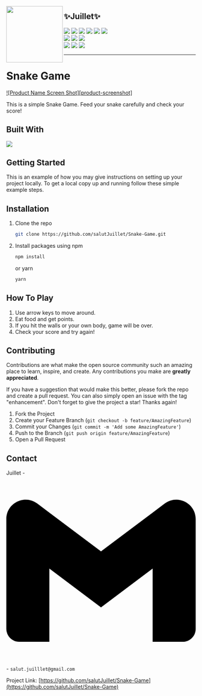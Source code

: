 <p align="center">
	<a href="https://github.com/salutJuillet"><img src="https://avatars.githubusercontent.com/u/103616316?v=4" width="150px" height="150px" align="left" /></a>
	
## :sparkles:Juillet:sparkles:  
	
<!-- <img src="https://img.shields.io/badge/이름-색상코드?style=flat-square&logo=로고명&logoColor=로고색"/> -->
<img src="https://img.shields.io/badge/HTML-E34F26?style=flat-square&logo=HTML5&logoColor=white"/> <img src="https://img.shields.io/badge/CSS-1572B6?style=flat-square&logo=CSS3&logoColor=white"/> <img src="https://img.shields.io/badge/JavaScript-F7DF1E?style=flat-square&logo=JavaScript&logoColor=white"/>
<img src="https://img.shields.io/badge/React-61DAFB?style=flat-square&logo=React&logoColor=white"/>
<img src="https://img.shields.io/badge/React_Native-61DAFB?style=flat-square&logo=React&logoColor=white"/>
<img src="https://img.shields.io/badge/Node.js-339933?style=flat-square&logo=Node.js&logoColor=white"/>  
<img src="https://img.shields.io/badge/MySQL-4479A1?style=flat-square&logo=MySQL&logoColor=white"/>
<img src="https://img.shields.io/badge/MongoDB-47A248?style=flat-square&logo=MongoDB&logoColor=white"/>
<img src="https://img.shields.io/badge/Firebase-FFCA28?style=flat-square&logo=Firebase&logoColor=white"/>  
<img src="https://img.shields.io/badge/jQuery-0769AD?style=flat-square&logo=jQuery&logoColor=white"/>
<img src="https://img.shields.io/badge/Bootstrap-7952B3?style=flat-square&logo=Bootstrap&logoColor=white"/>
<img src="https://img.shields.io/badge/Tailwind_CSS-06B6D4?style=flat-square&logo=TailwindCSS&logoColor=white"/>

</p>


* * *



<!--
# Snake Game

    [![Top Langs](https://github-readme-stats.vercel.app/api/top-langs/?username=salutJuillet&layout=compact)](https://github.com/salutJuillet/Snake-Game)
-->


<!-- ABOUT THE PROJECT -->
# Snake Game

[![Product Name Screen Shot][product-screenshot]](https://example.com)

This is a simple Snake Game. Feed your snake carefully and check your score!



## Built With

[<img src="https://img.shields.io/badge/React-61DAFB?style=flat-square&logo=React&logoColor=white"/>][React-url]



<!-- GETTING STARTED -->
## Getting Started

This is an example of how you may give instructions on setting up your project locally.
To get a local copy up and running follow these simple example steps.


## Installation

1. Clone the repo
   ```sh
   git clone https://github.com/salutJuillet/Snake-Game.git
   ```
2. Install packages using npm
   ```sh
   npm install
   ```
   
   or yarn
   ```sh
   yarn
   ```



<!-- How to Play -->
## How To Play

1. Use arrow keys to move around.
2. Eat food and get points.
3. If you hit the walls or your own body, game will be over.
4. Check your score and try again! 



<!-- USAGE EXAMPLES -->
<!--
	# Usage

	Use this space to show useful examples of how a project can be used. Additional screenshots, code examples and demos work well in this space. You may also link to more resources.
-->



<!-- CONTRIBUTING -->
## Contributing

Contributions are what make the open source community such an amazing place to learn, inspire, and create. Any contributions you make are **greatly appreciated**.

If you have a suggestion that would make this better, please fork the repo and create a pull request. You can also simply open an issue with the tag "enhancement".
Don't forget to give the project a star! Thanks again!

1. Fork the Project
2. Create your Feature Branch (`git checkout -b feature/AmazingFeature`)
3. Commit your Changes (`git commit -m 'Add some AmazingFeature'`)
4. Push to the Branch (`git push origin feature/AmazingFeature`)
5. Open a Pull Request



<!-- CONTACT -->
## Contact

Juillet - <svg role="img" viewBox="0 0 24 24" xmlns="http://www.w3.org/2000/svg"><path d="M24 5.457v13.909c0 .904-.732 1.636-1.636 1.636h-3.819V11.73L12 16.64l-6.545-4.91v9.273H1.636A1.636 1.636 0 0 1 0 19.366V5.457c0-2.023 2.309-3.178 3.927-1.964L5.455 4.64 12 9.548l6.545-4.91 1.528-1.145C21.69 2.28 24 3.434 24 5.457z"/></svg> - `salut.juilllet@gmail.com`


Project Link: [https://github.com/salutJuillet/Snake-Game](https://github.com/salutJuillet/Snake-Game)




<!-- MARKDOWN LINKS & IMAGES -->
<!-- https://www.markdownguide.org/basic-syntax/#reference-style-links -->
[snake-game-preview]: images/preview.gif
[React-url]: https://reactjs.org/
